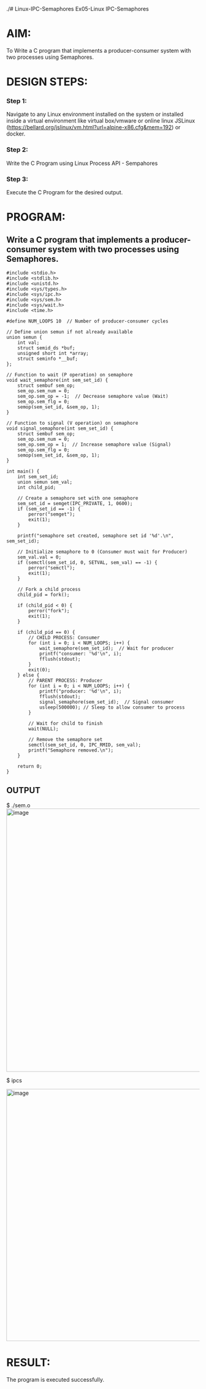 ./# Linux-IPC-Semaphores
Ex05-Linux IPC-Semaphores

# AIM:
To Write a C program that implements a producer-consumer system with two processes using Semaphores.

# DESIGN STEPS:

### Step 1:

Navigate to any Linux environment installed on the system or installed inside a virtual environment like virtual box/vmware or online linux JSLinux (https://bellard.org/jslinux/vm.html?url=alpine-x86.cfg&mem=192) or docker.

### Step 2:

Write the C Program using Linux Process API - Sempahores

### Step 3:

Execute the C Program for the desired output. 

# PROGRAM:

## Write a C program that implements a producer-consumer system with two processes using Semaphores.
```
#include <stdio.h>      
#include <stdlib.h>     
#include <unistd.h>     
#include <sys/types.h>  
#include <sys/ipc.h>    
#include <sys/sem.h>    
#include <sys/wait.h>   
#include <time.h>      

#define NUM_LOOPS 10  // Number of producer-consumer cycles

// Define union semun if not already available
union semun {
    int val;               
    struct semid_ds *buf;  
    unsigned short int *array; 
    struct seminfo *__buf;
};

// Function to wait (P operation) on semaphore
void wait_semaphore(int sem_set_id) {
    struct sembuf sem_op;
    sem_op.sem_num = 0;
    sem_op.sem_op = -1;  // Decrease semaphore value (Wait)
    sem_op.sem_flg = 0;
    semop(sem_set_id, &sem_op, 1);
}

// Function to signal (V operation) on semaphore
void signal_semaphore(int sem_set_id) {
    struct sembuf sem_op;
    sem_op.sem_num = 0;
    sem_op.sem_op = 1;  // Increase semaphore value (Signal)
    sem_op.sem_flg = 0;
    semop(sem_set_id, &sem_op, 1);
}

int main() {
    int sem_set_id;
    union semun sem_val;
    int child_pid;

    // Create a semaphore set with one semaphore
    sem_set_id = semget(IPC_PRIVATE, 1, 0600);
    if (sem_set_id == -1) {
        perror("semget");
        exit(1);
    }

    printf("semaphore set created, semaphore set id '%d'.\n", sem_set_id);

    // Initialize semaphore to 0 (Consumer must wait for Producer)
    sem_val.val = 0;
    if (semctl(sem_set_id, 0, SETVAL, sem_val) == -1) {
        perror("semctl");
        exit(1);
    }

    // Fork a child process
    child_pid = fork();

    if (child_pid < 0) {
        perror("fork");
        exit(1);
    }

    if (child_pid == 0) {  
        // CHILD PROCESS: Consumer
        for (int i = 0; i < NUM_LOOPS; i++) {
            wait_semaphore(sem_set_id);  // Wait for producer
            printf("consumer: '%d'\n", i);
            fflush(stdout);
        }
        exit(0);
    } else {  
        // PARENT PROCESS: Producer
        for (int i = 0; i < NUM_LOOPS; i++) {
            printf("producer: '%d'\n", i);
            fflush(stdout);
            signal_semaphore(sem_set_id);  // Signal consumer
            usleep(500000); // Sleep to allow consumer to process
        }

        // Wait for child to finish
        wait(NULL);

        // Remove the semaphore set
        semctl(sem_set_id, 0, IPC_RMID, sem_val);
        printf("Semaphore removed.\n");
    }

    return 0;
}
```



## OUTPUT
$ ./sem.o 
<img width="567" height="687" alt="image" src="https://github.com/user-attachments/assets/64818277-2a46-4849-afe3-80ed415d210e" />


$ ipcs

<img width="723" height="658" alt="image" src="https://github.com/user-attachments/assets/59c0f567-a596-4730-819e-6b58265921fe" />




# RESULT:
The program is executed successfully.
